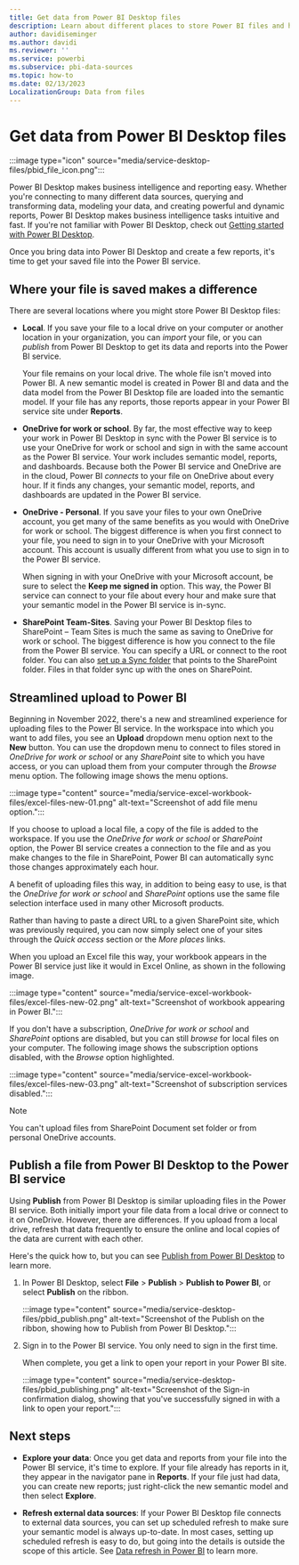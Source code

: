 ```yaml
---
title: Get data from Power BI Desktop files
description: Learn about different places to store Power BI files and how to get data and reports from Power BI Desktop into the Power BI service.
author: davidiseminger
ms.author: davidi
ms.reviewer: ''
ms.service: powerbi
ms.subservice: pbi-data-sources
ms.topic: how-to
ms.date: 02/13/2023
LocalizationGroup: Data from files
---
```

# Get data from Power BI Desktop files

:::image type="icon" source="media/service-desktop-files/pbid_file_icon.png":::

Power BI Desktop makes business intelligence and reporting easy. Whether you're connecting to many different data sources, querying and transforming data, modeling your data, and creating powerful and dynamic reports, Power BI Desktop makes business intelligence tasks intuitive and fast. If you're not familiar with Power BI Desktop, check out [Getting started with Power BI Desktop](../fundamentals/desktop-getting-started.md).

Once you bring data into Power BI Desktop and create a few reports, it's time to get your saved file into the Power BI service.

## Where your file is saved makes a difference

There are several locations where you might store Power BI Desktop files:

- **Local**. If you save your file to a local drive on your computer or another location in your organization, you can *import* your file, or you can *publish* from Power BI Desktop to get its data and reports into the Power BI service.

  Your file remains on your local drive. The whole file isn't moved into Power BI. A new semantic model is created in Power BI and data and the data model from the Power BI Desktop file are loaded into the semantic model. If your file has any reports, those reports appear in your Power BI service site under **Reports**.

- **OneDrive for work or school**. By far, the most effective way to keep your work in Power BI Desktop in sync with the Power BI service is to use your OneDrive for work or school and sign in with the same account as the Power BI service. Your work includes semantic model, reports, and dashboards. Because both the Power BI service and OneDrive are in the cloud, Power BI *connects* to your file on OneDrive about every hour. If it finds any changes, your semantic model, reports, and dashboards are updated in the Power BI service.

- **OneDrive - Personal**. If you save your files to your own OneDrive account, you get many of the same benefits as you would with OneDrive for work or school. The biggest difference is when you first connect to your file, you need to sign in to your OneDrive with your Microsoft account. This account is usually different from what you use to sign in to the Power BI service.

  When signing in with your OneDrive with your Microsoft account, be sure to select the **Keep me signed in** option. This way, the Power BI service can connect to your file about every hour and make sure that your semantic model in the Power BI service is in-sync.

- **SharePoint Team-Sites**. Saving your Power BI Desktop files to SharePoint – Team Sites is much the same as saving to OneDrive for work or school. The biggest difference is how you connect to the file from the Power BI service. You can specify a URL or connect to the root folder. You can also [set up a Sync folder](https://support.microsoft.com/office/sync-sharepoint-and-teams-files-with-the-onedrive-sync-app-6de9ede8-5b6e-4503-80b2-6190f3354a88) that points to the SharePoint folder. Files in that folder sync up with the ones on SharePoint.

## Streamlined upload to Power BI

Beginning in November 2022, there's a new and streamlined experience for uploading files to the Power BI service. In the workspace into which you want to add files, you see an **Upload** dropdown menu option next to the **New** button. You can use the dropdown menu to connect to files stored in *OneDrive for work or school* or any *SharePoint* site to which you have access, or you can upload them from your computer through the *Browse* menu option. The following image shows the menu options.

:::image type="content" source="media/service-excel-workbook-files/excel-files-new-01.png" alt-text="Screenshot of add file menu option.":::

If you choose to upload a local file, a copy of the file is added to the workspace. If you use the *OneDrive for work or school* or *SharePoint* option, the Power BI service creates a connection to the file and as you make changes to the file in SharePoint, Power BI can automatically sync those changes approximately each hour.

A benefit of uploading files this way, in addition to being easy to use, is that the *OneDrive for work or school* and *SharePoint* options use the same file selection interface used in many other Microsoft products.

Rather than having to paste a direct URL to a given SharePoint site, which was previously required, you can now simply select one of your sites through the *Quick access* section or the *More places* links.

When you upload an Excel file this way, your workbook appears in the Power BI service just like it would in Excel Online, as shown in the following image.

:::image type="content" source="media/service-excel-workbook-files/excel-files-new-02.png" alt-text="Screenshot of workbook appearing in Power BI.":::

If you don't have a subscription, *OneDrive for work or school* and *SharePoint* options are disabled, but you can still *browse* for local files on your computer. The following image shows the subscription options disabled, with the *Browse* option highlighted.

:::image type="content" source="media/service-excel-workbook-files/excel-files-new-03.png" alt-text="Screenshot of subscription services disabled.":::

> [!NOTE]
> You can't upload files from SharePoint Document set folder or from personal OneDrive accounts.

## Publish a file from Power BI Desktop to the Power BI service

Using **Publish** from Power BI Desktop is similar uploading files in the Power BI service. Both initially import your file data from a local drive or connect to it on OneDrive. However, there are differences. If you upload from a local drive, refresh that data frequently to ensure the online and local copies of the data are current with each other.

Here's the quick how to, but you can see [Publish from Power BI Desktop](../create-reports/desktop-upload-desktop-files.md) to learn more.

1. In Power BI Desktop, select **File** > **Publish** > **Publish to Power BI**, or select **Publish** on the ribbon.

   :::image type="content" source="media/service-desktop-files/pbid_publish.png" alt-text="Screenshot of the Publish on the ribbon, showing how to Publish from Power BI Desktop.":::

1. Sign in to the Power BI service. You only need to sign in the first time.

   When complete, you get a link to open your report in your Power BI site.

   :::image type="content" source="media/service-desktop-files/pbid_publishing.png" alt-text="Screenshot of the Sign-in confirmation dialog, showing that you've successfully signed in with a link to open your report.":::

## Next steps

- **Explore your data**: Once you get data and reports from your file into the Power BI service, it's time to explore. If your file already has reports in it, they appear in the navigator pane in **Reports**. If your file just had data, you can create new reports; just right-click the new semantic model and then select **Explore**.

- **Refresh external data sources**: If your Power BI Desktop file connects to external data sources, you can set up scheduled refresh to make sure your semantic model is always up-to-date. In most cases, setting up scheduled refresh is easy to do, but going into the details is outside the scope of this article. See [Data refresh in Power BI](refresh-data.md) to learn more.
